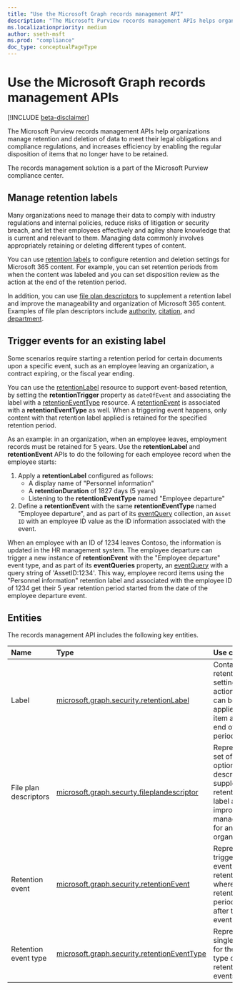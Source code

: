 ```yaml
---
title: "Use the Microsoft Graph records management API"
description: "The Microsoft Purview records management APIs helps organizations manage retention and deletion of data to meet their legal obligations and compliance regulations, and increases efficiency by enabling the regular disposition of items that no longer have to be retained."
ms.localizationpriority: medium
author: sseth-msft
ms.prod: "compliance"
doc_type: conceptualPageType
---
```


# Use the Microsoft Graph records management APIs

[!INCLUDE [beta-disclaimer](../../includes/beta-disclaimer.md)]

The Microsoft Purview records management APIs help organizations manage retention and deletion of data to meet their legal obligations and compliance regulations, and increases efficiency by enabling the regular disposition of items that no longer have to be retained.

The records management solution is a part of the Microsoft Purview compliance center.

## Manage retention labels
Many organizations need to manage their data to comply with industry regulations and internal policies, reduce risks of litigation or security breach, and let their employees effectively and agiley share knowledge that is current and relevant to them. Managing data commonly involves appropriately retaining or deleting different types of content. 

You can use [retention labels](security-retentionlabel.md) to configure retention and deletion settings for Microsoft 365 content. For example, you can set retention periods from when the content was labeled and you can set disposition review as the action at the end of the retention period. 

In addition, you can use [file plan descriptors](security-fileplandescriptor.md) to supplement a retention label and improve the manageability and organization of Microsoft 365 content. Examples of file plan descriptors include [authority](security-fileplanauthority.md), [citation](security-fileplancitation.md), and [department](security-fileplandepartment.md).

## Trigger events for an existing label
Some scenarios require starting a retention period for certain documents upon a specific event, such as an employee leaving an organization, a contract expiring, or the fiscal year ending. 

You can use the [retentionLabel](security-retentionlabel.md) resource to support event-based retention, by setting the **retentionTrigger** property as `dateOfEvent` and associating the label with a [retentionEventType](security-retentioneventtype.md) resource. A [retentionEvent](security-retentionevent.md) is associated with a **retentionEventType** as well. When a triggering event happens, only content with that retention label applied is retained for the specified retention period.

As an example: in an organization, when an employee leaves, employment records must be retained for 5 years. Use the **retentionLabel** and **retentionEvent** APIs to do the following for each employee record when the employee starts:
1. Apply a **retentionLabel** configured as follows:
   - A display name of "Personnel information"
   - A **retentionDuration** of 1827 days (5 years)
   - Listening to the **retentionEventType** named "Employee departure"
2. Define a **retentionEvent** with the same **retentionEventType** named "Employee departure", and as part of its [eventQuery](security-eventquery.md) collection, an `Asset ID` with an employee ID value as the ID information associated with the event.

When an employee with an ID of 1234 leaves Contoso, the information is updated in the HR management system. The employee departure can trigger a new instance of **retentionEvent** with the "Employee departure" event type, and as part of its **eventQueries** property, an [eventQuery](security-eventquery.md) with a query string of 'AssetID:1234'. This way, employee record items using the "Personnel information" retention label and associated with the employee ID of 1234 get their 5 year retention period started from the date of the employee departure event.

## Entities
The records management API includes the following key entities.

| Name | Type       | Use case |
|:-|:-|:-|
| Label | [microsoft.graph.security.retentionLabel](../resources/security-retentionlabel.md) | Contains retention settings and actions that can be applied to an item at the end of a period. |
| File plan descriptors |[microsoft.graph.securty.fileplandescriptor](../resources/security-fileplandescriptor.md) | Represents a set of optional descriptors to supplement a retention label and improve their manageability for an organization. |
| Retention event | [microsoft.graph.security.retentionEvent](../resources/security-retentionevent.md) | Represents a trigger for event-based retention, where a retention period starts after the event occurs. |
| Retention event type | [microsoft.graph.security.retentionEventType](../resources/security-retentioneventtype.md) | Represents a single group for the same type of retention events. |
